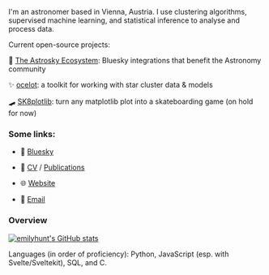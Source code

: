 I'm an astronomer based in Vienna, Austria. I use clustering algorithms, supervised machine learning, and statistical inference to analyse and process data.

Current open-source projects:

🔭 [The Astrosky Ecosystem](https://github.com/bluesky-astronomy): Bluesky integrations that benefit the Astronomy community

✨ [ocelot](https://github.com/emilyhunt/ocelot): a toolkit for working with star cluster data & models

🛹 [SK8plotlib](https://github.com/emilyhunt/SK8plotlib): turn any matplotlib plot into a skateboarding game (on hold for now)

### Some links:

- 🦋 [Bluesky](https://bsky.app/profile/emily.space)

- 📃 [CV](https://cv.emily.space) / [Publications](https://ui.adsabs.harvard.edu/search/q=orcid%3A0000-0002-5555-8058&sort=date+desc)

- 🌐 [Website](https://emily.space)

- 📧 [Email](mailto:emily.lauren.hunt@univie.ac.at)

### Overview

[![emilyhunt's GitHub stats](https://github-readme-stats.vercel.app/api?username=emilyhunt&theme=dracula)](https://github.com/anuraghazra/github-readme-stats)

Languages (in order of proficiency): Python, JavaScript (esp. with Svelte/Sveltekit), SQL, and C.
